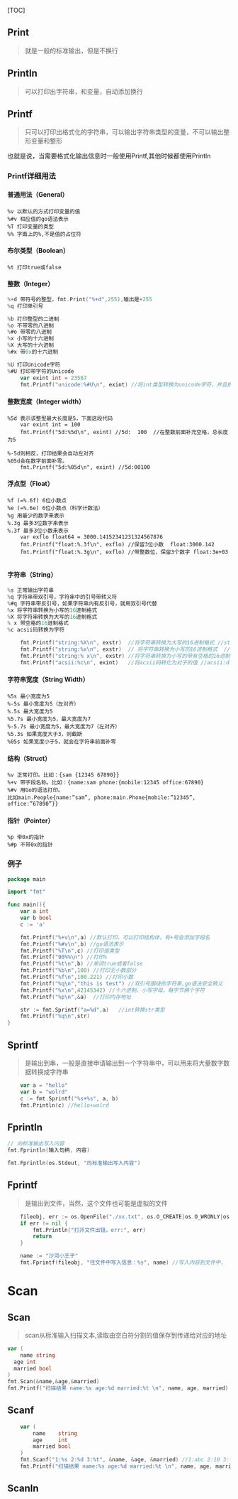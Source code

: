 [TOC]

## Print

>就是一般的标准输出，但是不换行

## Println
>可以打印出字符串，和变量，自动添加换行

## Printf
>只可以打印出格式化的字符串，可以输出字符串类型的变量，不可以输出整形变量和整形

也就是说，当需要格式化输出信息时一般使用Printf,其他时候都使用Println
### Printf详细用法

#### 普通用法（General）
```
%v 以默认的方式打印变量的值
%#v 相应值的go语法表示
%T 打印变量的类型
%% 字面上的%,不是值的占位符
```
#### 布尔类型（Boolean）
```
%t 打印true或false
```
#### 整数（Integer）
```go
%+d 带符号的整型，fmt.Print("%+d",255),输出是+255
%q 打印单引号

%b 打印整型的二进制
%o 不带零的八进制
%#o 带零的八进制
%x 小写的十六进制
%X 大写的十六进制
%#x 带0x的十六进制

%U 打印Unicode字符
%#U 打印带字符的Unicode
	var exint int = 23567
	fmt.Printf("unicode:%#U\n", exint) //将int类型转换为unicode字符，并且携带对应的字符 //unicode:U+5C0F '小'

```
#### 整数宽度（Integer width）
```
%5d 表示该整型最大长度是5，下面这段代码
	var exint int = 100
	fmt.Printf("5d:%5d\n", exint) //5d:  100  //在整数前面补充空格，总长度为5
	
%-5d则相反，打印结果会自动左对齐
%05d会在数字前面补零。
	fmt.Printf("5d:%05d\n", exint) //5d:00100
```
#### 浮点型（Float）

```
%f (=%.6f) 6位小数点
%e (=%.6e) 6位小数点（科学计数法）
%g 用最少的数字来表示
%.3g 最多3位数字来表示
%.3f 最多3位小数来表示
	var exflo float64 = 3000.14152341231324567876
	fmt.Printf("float:%.3f\n", exflo) //保留3位小数  float:3000.142
	fmt.Printf("float:%.3g\n", exflo) //带整数位，保留3个数字 float:3e+03
	
```
#### 字符串（String）
```go
%s 正常输出字符串
%q 字符串带双引号，字符串中的引号带转义符
%#q 字符串带反引号，如果字符串内有反引号，就用双引号代替
%x 将字符串转换为小写的16进制格式
%X 将字符串转换为大写的16进制格式
% x 带空格的16进制格式
%c acsii码转换为字符

	fmt.Printf("string:%X\n", exstr)  //将字符串转换为大写的16进制格式 //string:6C697571697869616E67EFBC8CE58898E7A5BAE7A5A5
	fmt.Printf("string:%x\n", exstr)  // 将字符串转换为小写的16进制格式  //string:6c697571697869616e67efbc8ce58898e7a5bae7a5a5
	fmt.Printf("string:% x\n", exstr) //将字符串转换为小写的带有空格的16进制格式 //string:6c 69 75 71 69 78 69 61 6e 67 ef bc 8c e5 88 98 e7 a5 ba e7 a5 a5
	fmt.Printf("acsii:%c\n", exint)   //将acsii码转化为对于的值 //acsii:d
```
#### 字符串宽度（String Width）
```
%5s 最小宽度为5
%-5s 最小宽度为5（左对齐）
%.5s 最大宽度为5
%5.7s 最小宽度为5，最大宽度为7
%-5.7s 最小宽度为5，最大宽度为7（左对齐）
%5.3s 如果宽度大于3，则截断
%05s 如果宽度小于5，就会在字符串前面补零
```
#### 结构（Struct）
```
%v 正常打印。比如：{sam {12345 67890}}
%+v 带字段名称。比如：{name:sam phone:{mobile:12345 office:67890}
%#v 用Go的语法打印。
比如main.People{name:”sam”, phone:main.Phone{mobile:”12345”, office:”67890”}}
```

#### 指针（Pointer）
```
%p 带0x的指针
%#p 不带0x的指针
```
### 例子
```go
package main

import "fmt"

func main(){
	var a int
	var b bool
	c := 'a'

	fmt.Printf("%+v\n",a) //默认打印，可以打印结构体，有+号会添加字段名
	fmt.Printf("%#v\n",b) //go语法表示
	fmt.Printf("%T\n",c) //打印值类型
	fmt.Printf("90%%\n") //打印%
	fmt.Printf("%t\n",b) //单词true或者false
	fmt.Printf("%b\n",100) //打印无小数部分
	fmt.Printf("%f\n",100.221) //打印小数
	fmt.Printf("%q\n","this is test") //双引号围绕的字符串,go语法安全转义
	fmt.Printf("%x\n",42145342) //十六进制，小写字母，每字节俩个字符
	fmt.Printf("%p\n",&a)  //打印内存地址

	str := fmt.Sprintf("a=%d",a)   //int转换str类型
	fmt.Printf("%q\n",str)
}
```
## Sprintf

>是输出到串，一般是直接申请输出到一个字符串中，可以用来将大量数字数据转换成字符串
```go
	var a = "hello"
	var b = "wolrd"
	c := fmt.Sprintf("%s+%s", a, b)
	fmt.Println(c) //hello+wolrd
```

## Fprintln

```go
// 向标准输出写入内容
fmt.Fprintln(输入句柄, 内容)

fmt.Fprintln(os.Stdout, "向标准输出写入内容")
```

## Fprintf

>是输出到文件，当然，这个文件也可能是虚拟的文件

```GO
	fileobj, err := os.OpenFile("./xx.txt", os.O_CREATE|os.O_WRONLY|os.O_APPEND, 0644) //定义了文件名，文件权限
	if err != nil {
		fmt.Println("打开文件出错，err:", err)
		return
	}

	name := "沙河小王子"
	fmt.Fprintf(fileobj, "往文件中写入信息：%s", name) //写入内容到文件中，
```

# Scan

## Scan

> scan从标准输入扫描文本,读取由空白符分割的值保存到传递给对应的地址

```go
var (
	name string
  age int
  married bool
)
fmt.Scan(&name,&age,&married)
fmt.Printf("扫描结果 name:%s age:%d married:%t \n", name, age, married)
```

## Scanf

```go
	var (
		name    string
		age     int
		married bool
	)
	fmt.Scanf("1:%s 2:%d 3:%t", &name, &age, &married) //1:abc 2:10 3:false 格式化接收值并赋值给指定的变量
	fmt.Printf("扫描结果 name:%s age:%d married:%t \n", name, age, married)
```

## Scanln

